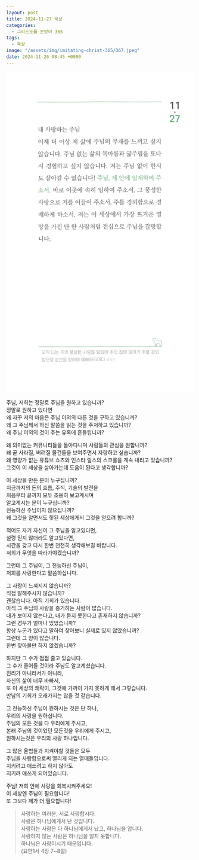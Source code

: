 ```yaml
---
layout: post
title: 2024-11-27 묵상
categories:
  - 그리스도를 본받아 365
tags:
  - 묵상
image: "/assets/img/imitating-christ-365/367.jpeg"
date: 2024-11-26 08:45 +0900
---
```


![image](/assets/img/imitating-christ-365/367.jpeg)

주님, 저희는 정말로 주님을 원하고 있습니까?  
정말로 원하고 있다면  
왜 자꾸 저의 마음은 주님 이외의 다른 것을 구하고 있습니까?  
왜 그 주님께서 하신 말씀을 읽는 것을 주저하고 있습니까?  
왜 주님 이외의 것이 주는 유혹에 흔들립니까?

왜 의미없는 커뮤니티들을 돌아다니며 사람들의 관심을 원합니까?  
왜 곧 사라질, 버려질 물건들을 보여주면서 자랑하고 싶습니까?  
왜 영양가 없는 유튜브 쇼츠와 인스타 릴스의 스크롤을 계속 내리고 있습니까?  
그것이 이 세상을 살아가는데 도움이 된다고 생각합니까?

이 세상을 만든 분이 누구십니까?  
지금까지의 돈의 흐름, 주식, 기술의 발전을  
처음부터 끝까지 모두 조용히 보고계시며  
알고계시는 분이 누구십니까?  
전능하신 주님이지 않으십니까?  
왜 그것을 알면서도 헛된 세상에게서 그것을 얻으려 합니까?

적어도 자기 자신이 그 주님을 알고있다면,  
설령 믿지 않더라도 알고있다면,  
시간을 갖고 다시 한번 천천히 생각해보길 바랍니다.  
저희가 무엇을 따라가야겠습니까?

그런데 그 주님이, 그 전능하신 주님이,  
저희를 사랑한다고 말씀하십니다.

그 사랑이 느껴지지 않습니까?  
직접 말해주시지 않습니까?  
괜찮습니다. 아직 기회가 있습니다.  
아직 그 주님의 사랑을 증거하는 사람이 많습니다.  
내가 보이지 않는다고, 내가 듣지 못한다고 존재하지 않습니까?  
그런 경우가 얼마나 있었습니까?  
항상 누군가 있다고 말하여 찾아보니 실제로 있지 않았습니까?  
그런데 그 양이 많습니다.  
한번 찾아볼만 하지 않겠습니까?

하지만 그 수가 점점 줄고 있습니다.  
그 수가 줄어들 것이라 주님도 알고계셨습니다.  
진리가 아니라서가 아니라,  
자신의 삶이 너무 바빠서,  
또 이 세상의 쾌락이, 그것에 가까이 가지 못하게 해서 그렇습니다.  
만남의 기회가 오래가지는 않을 것 같습니다.

그 전능하신 주님이 원하시는 것은 단 하나,  
우리의 사랑을 원하십니다.  
주님의 모든 것을 다 우리에게 주시고,  
본래 주님의 것이었던 모든것을 우리에게 주시고,  
원하시는것은 우리의 사랑 하나입니다.

그 많은 율법들과 지켜야할 것들은 모두  
주님을 사랑함으로써 열리게 되는 열매들입니다.  
지키려고 애쓰려고 하지 않아도  
지키려 애쓰게 되어있습니다.

주님! 저희 안에 사랑을 회복시켜주세요!  
이 세상엔 주님이 필요합니다!  
또 그보다 제가 더 필요합니다!

> 사랑하는 여러분, 서로 사랑합시다.  
> 사랑은 하나님에게서 난 것입니다.  
> 사랑하는 사람은 다 하나님에게서 났고, 하나님을 압니다.  
> 사랑하지 않는 사람은 하나님을 알지 못합니다.  
> 하나님은 사랑이시기 때문입니다.  
> (요한1서 4장 7~8절)
